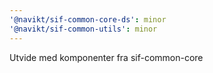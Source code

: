 ```yaml
---
'@navikt/sif-common-core-ds': minor
'@navikt/sif-common-utils': minor
---
```


Utvide med komponenter fra sif-common-core
